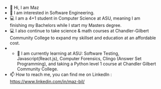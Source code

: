- 👋 Hi, I am Maz
- 👀 I am interested in Software Engineering.
- 💻 I am a 4+1 student in Computer Science at ASU, meaning I am finishing my Bachelors while I start my Masters degree.
- 💻 I also continue to take science & math courses at Chandler-Gilbert Community College to expand my skillset and education at an affordable cost.
- - 🌱 I am currently learning at ASU: Software Testing, Javascript(React.js), Computer Forensics, Clingo (Answer Set Programming), and taking a Python level 1 course at Chandler Gilbert Community College.
- 📫 How to reach me, you can find me on LinkedIn : https://www.linkedin.com/in/maz-bil/

<!---
Maz-Bil/Maz-Bil is a ✨ special ✨ repository because its `README.md` (this file) appears on your GitHub profile.
You can click the Preview link to take a look at your changes.

--->
